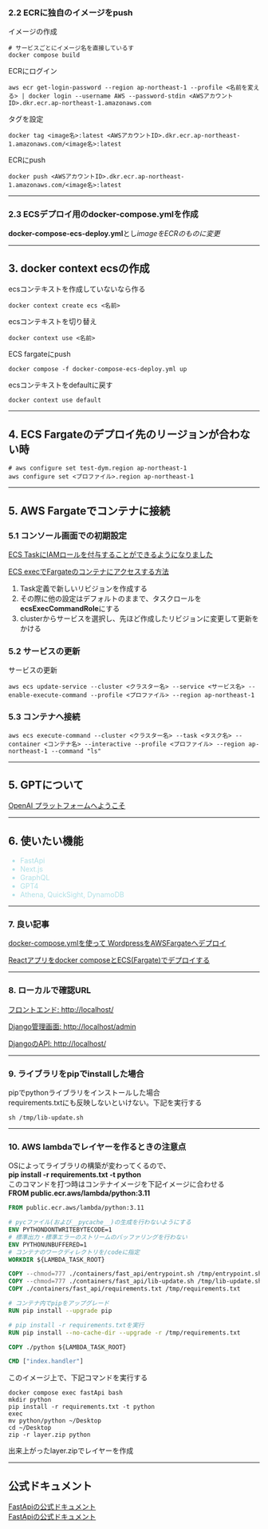 

### 2.2 ECRに独自のイメージをpush

イメージの作成
```shell
# サービスごとにイメージ名を直接しているす
docker compose build
```

ECRにログイン
```shell
aws ecr get-login-password --region ap-northeast-1 --profile <名前を変える> | docker login --username AWS --password-stdin <AWSアカウントID>.dkr.ecr.ap-northeast-1.amazonaws.com
```

タグを設定
```shell
docker tag <image名>:latest <AWSアカウントID>.dkr.ecr.ap-northeast-1.amazonaws.com/<image名>:latest
```

ECRにpush
```shell
docker push <AWSアカウントID>.dkr.ecr.ap-northeast-1.amazonaws.com/<image名>:latest
```

---

### 2.3 ECSデプロイ用のdocker-compose.ymlを作成
**docker-compose-ecs-deploy.yml**とし*imageをECRのものに変更*

---


## 3. docker context ecsの作成

ecsコンテキストを作成していないなら作る
```shell
docker context create ecs <名前>
```

ecsコンテキストを切り替え
```shell
docker context use <名前>
```

ECS fargateにpush
```shell
docker compose -f docker-compose-ecs-deploy.yml up
```

ecsコンテキストをdefaultに戻す
```shell
docker context use default
```

---

## 4. ECS Fargateのデプロイ先のリージョンが合わない時
```shell
# aws configure set test-dym.region ap-northeast-1
aws configure set <プロファイル>.region ap-northeast-1
```

---

## 5. AWS Fargateでコンテナに接続

### 5.1 コンソール画面での初期設定
[ECS TaskにIAMロールを付与することができるようになりました](https://dev.classmethod.jp/articles/20160715-ecs-task-iam-role/#toc-5)

[ECS execでFargateのコンテナにアクセスする方法](https://memomaru.life/access-to-fargate-container-ecs-exec/)
1. Task定義で新しいリビジョンを作成する
2. その際に他の設定はデフォルトのままで、タスクロールを**ecsExecCommandRole**にする
3. clusterからサービスを選択し、先ほど作成したリビジョンに変更して更新をかける


### 5.2 サービスの更新
サービスの更新
```shell
aws ecs update-service --cluster <クラスター名> --service <サービス名> --enable-execute-command --profile <プロファイル> --region ap-northeast-1
```

### 5.3 コンテナへ接続

```shell
aws ecs execute-command --cluster <クラスター名> --task <タスク名> --container <コンテナ名> --interactive --profile <プロファイル> --region ap-northeast-1 --command "ls"
```
---


## 5. GPTについて
[OpenAI プラットフォームへようこそ ](https://platform.openai.com/)

---

## 6. 使いたい機能
<ul>
<li style="color: powderblue">FastApi</li>
<li style="color: powderblue">Next.js</li>
<li style="color: powderblue">GraphQL</li>
<li style="color: powderblue">GPT4</li>
<li style="color: powderblue">Athena, QuickSight, DynamoDB</li>

</ul>

---

### 7. 良い記事

[docker-compose.ymlを使って WordpressをAWSFargateへデプロイ](https://tech.kurojica.com/archives/57856/)

[Reactアプリをdocker composeとECS(Fargate)でデプロイする](https://zenn.dev/maximum_maximum/articles/31c09e1b0f9491)

---

### 8. ローカルで確認URL
[フロントエンド: http://localhost/](http://localhost/)

[Django管理画面: http://localhost/admin](http://localhost/admin)

[DjangoのAPI: http://localhost/](http://localhost/api)

---

### 9. ライブラリをpipでinstallした場合
pipでpythonライブラリをインストールした場合<br>
requirements.txtにも反映しないといけない。下記を実行する
```shell
sh /tmp/lib-update.sh
```

---

### 10. AWS lambdaでレイヤーを作るときの注意点
OSによってライブラリの構築が変わってくるので、<br>
**pip install -r requirements.txt -t python**<br>
このコマンドを打つ時はコンテナイメージを下記イメージに合わせる<br>
**FROM public.ecr.aws/lambda/python:3.11**<br>
```dockerfile
FROM public.ecr.aws/lambda/python:3.11

# pycファイル(および__pycache__)の生成を行わないようにする
ENV PYTHONDONTWRITEBYTECODE=1
# 標準出力・標準エラーのストリームのバッファリングを行わない
ENV PYTHONUNBUFFERED=1
# コンテナのワークディレクトリを/codeに指定
WORKDIR ${LAMBDA_TASK_ROOT}

COPY --chmod=777 ./containers/fast_api/entrypoint.sh /tmp/entrypoint.sh
COPY --chmod=777 ./containers/fast_api/lib-update.sh /tmp/lib-update.sh
COPY ./containers/fast_api/requirements.txt /tmp/requirements.txt

# コンテナ内でpipをアップグレード
RUN pip install --upgrade pip

# pip install -r requirements.txtを実行
RUN pip install --no-cache-dir --upgrade -r /tmp/requirements.txt

COPY ./python ${LAMBDA_TASK_ROOT}

CMD ["index.handler"]

```

このイメージ上で、下記コマンドを実行する
```shell
docker compose exec fastApi bash
mkdir python
pip install -r requirements.txt -t python
exec
mv python/python ~/Desktop
cd ~/Desktop
zip -r layer.zip python
```

出来上がったlayer.zipでレイヤーを作成

---

## 公式ドキュメント
[FastApiの公式ドキュメント](https://fastapi.tiangolo.com/reference/apirouter/#fastapi.APIRouter.post)<br>
[FastApiの公式ドキュメント](https://fastapi.tiangolo.com/reference/apirouter/#fastapi.APIRouter.post)<br>


